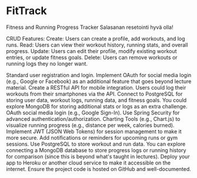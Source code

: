 # FitTrack
Fitness and Running Progress Tracker
Salasanan resetointi hyvä olla!

CRUD Features:
Create: Users can create a profile, add workouts, and log runs.
Read: Users can view their workout history, running stats, and overall progress.
Update: Users can edit their profile, modify existing workout entries, or update fitness goals.
Delete: Users can remove workouts or running logs they no longer want.

Standard user registration and login.
Implement OAuth for social media login (e.g., Google or Facebook) as an additional feature that goes beyond lecture material.
Create a RESTful API for mobile integration. Users could log their workouts from their smartphones via the API.
Connect to PostgreSQL for storing user data, workout logs, running data, and fitness goals.
You could explore MongoDB for storing additional stats or logs as an extra challenge.
OAuth social media login (e.g., Google Sign-In).
Use Spring Security for advanced authentication/authorization.
Charting Tools (e.g., Chart.js) to visualize running progress (e.g., distance per week, calories burned).
Implement JWT (JSON Web Tokens) for session management to make it more secure.
Add notifications or reminders for upcoming runs or gym sessions.
Use PostgreSQL to store workout and run data.
You can explore connecting a MongoDB database to store progress logs or running history for comparison (since this is beyond what's taught in lectures).
Deploy your app to Heroku or another cloud service to make it accessible on the internet.
Ensure the project code is hosted on GitHub and well-documented.
